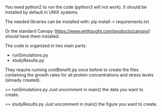 You need python2 to run the code (python3 will not work). It should be installed by default in UNIX systems.

The needed libraries can be installed with:
pip install -r requirements.txt

Or the standard Canopy (https://www.enthought.com/products/canopy/) should have them installed.

The code is organized in two main parts:
- runSimulations.py
- studyResults.py

They require running costBenefit.py once before to create the files containing the growth rates for all protein concentrations and stress levels (already created).

== runSimulations.py
Just uncomment in main() the data you want to create.

== studyResults.py
Just uncomment in main() the figure you want to create.
